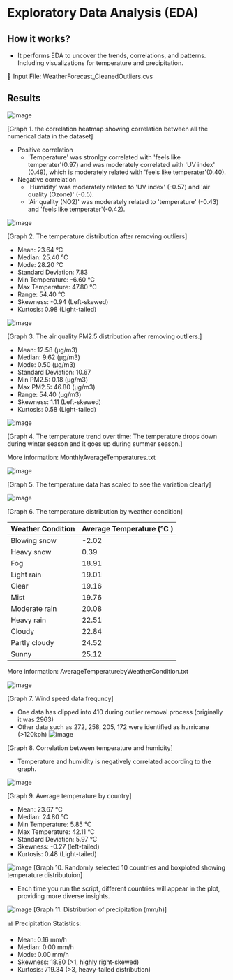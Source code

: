 # Exploratory Data Analysis (EDA)
## How it works?
* It performs EDA to uncover the trends, correlations, and patterns. Including visualizations for temperature and precipitation.

📂 Input File: WeatherForecast_CleanedOutliers.cvs 

## Results

![image](https://github.com/user-attachments/assets/554e7ac9-c762-4881-8193-a84348e389dd)

[Graph 1. the correlation heatmap showing correlation between all the numerical data in the dataset]
* Positive correlation
  * 'Temperature' was stronlgy correlated with 'feels like temperater'(0.97) and was moderately correlated with 'UV index' (0.49), which is moderately related with 'feels like temperater'(0.40). 
* Negative correlation
  * 'Humidity' was moderately related to 'UV index' (-0.57) and 'air quality (Ozone)' (-0.5).
  * 'Air quality (NO2)' was moderately related to 'temperature' (-0.43) and 'feels like temperater'(-0.42).

![image](https://github.com/user-attachments/assets/24044ca9-9916-4d73-a681-d4e40246cd3a)

[Graph 2. The temperature distribution after removing outliers]
* Mean: 23.64 °C
* Median: 25.40 °C
* Mode: 28.20 °C
* Standard Deviation: 7.83
* Min Temperature: -6.60 °C 
* Max Temperature: 47.80 °C
* Range: 54.40 °C
* Skewness: -0.94 (Left-skewed)
* Kurtosis: 0.98 (Light-tailed)

![image](https://github.com/user-attachments/assets/5d25c38e-3509-4eea-accf-d89739dde7e3)

[Graph 3. The air quality PM2.5 distribution after removing outliers.]
* Mean: 12.58 (µg/m3)
* Median: 9.62 (µg/m3)
* Mode: 0.50 (µg/m3)
* Standard Deviation: 10.67
* Min PM2.5: 0.18 (µg/m3)
* Max PM2.5: 46.80 (µg/m3)
* Range: 54.40 (µg/m3)
* Skewness: 1.11 (Left-skewed)
* Kurtosis: 0.58 (Light-tailed)

![image](https://github.com/user-attachments/assets/1fa5d251-6343-4e21-bab1-6c9baf9b62f8)

[Graph 4. The temperature trend over time: The temperature drops down during winter season and it goes up during summer season.]

More information: MonthlyAverageTemperatures.txt

![image](https://github.com/user-attachments/assets/28f4a9e3-dd5e-47dd-ac37-e01baff15f7b)

[Graph 5. The temperature data has scaled to see the variation clearly]

![image](https://github.com/user-attachments/assets/1031cfa6-5b41-4135-a941-d5bd9c5bb2da)

[Graph 6. The temperature distribution by weather condition]

| Weather Condition  | Average Temperature (°C ) |
| ------------- | ------------- |
| Blowing snow | -2.02 |
| Heavy snow | 0.39 |
| Fog | 18.91 |
| Light rain | 19.01 |
| Clear | 19.16 |
| Mist | 19.76 |
| Moderate rain | 20.08 |
| Heavy rain | 22.51 |
| Cloudy | 22.84 |
| Partly cloudy | 24.52 |
| Sunny | 25.12 |

More information:  AverageTemperaturebyWeatherCondition.txt

![image](https://github.com/user-attachments/assets/fa176916-b270-4427-a59f-ca3ecff58d87)

[Graph 7. Wind speed data frequncy]
* One data has clipped into 410 during outlier removal process (originally it was 2963)
* Other data such as 272, 258, 205, 172 were identified as hurricane (>120kph)
![image](https://github.com/user-attachments/assets/217a9a44-4158-48af-8c87-c13e33b02d63)

[Graph 8. Correlation between temperature and humidity]
* Temperature and humidity is negatively correlated according to the graph.
  
![image](https://github.com/user-attachments/assets/d326eab6-4355-42ed-96e9-580e32bced88)

[Graph 9. Average temperature by country]

* Mean: 23.67 °C
* Median: 24.80 °C
* Min Temperature: 5.85 °C
* Max Temperature: 42.11 °C
* Standard Deviation: 5.97 °C
* Skewness: -0.27 (left-tailed)
* Kurtosis: 0.48 (Light-tailed)

![image](https://github.com/user-attachments/assets/706dd611-86c7-4736-aabb-d03caf83549f)
[Graph 10. Randomly selected 10 countries and boxploted showing temperature distributuion]
* Each time you run the script, different countries will appear in the plot, providing more diverse insights.


![image](https://github.com/user-attachments/assets/e13ca009-7a06-4250-a43b-d96f8c229a95)
[Graph 11. Distribution of precipitation (mm/h)]

📊 Precipitation Statistics:
* Mean: 0.16 mm/h
* Median: 0.00 mm/h
* Mode: 0.00 mm/h
* Skewness: 18.80 (>1, highly right-skewed)
* Kurtosis: 719.34 (>3, heavy-tailed distribution)
